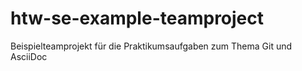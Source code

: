 # htw-se-example-teamproject
Beispielteamprojekt für die Praktikumsaufgaben zum Thema Git und AsciiDoc